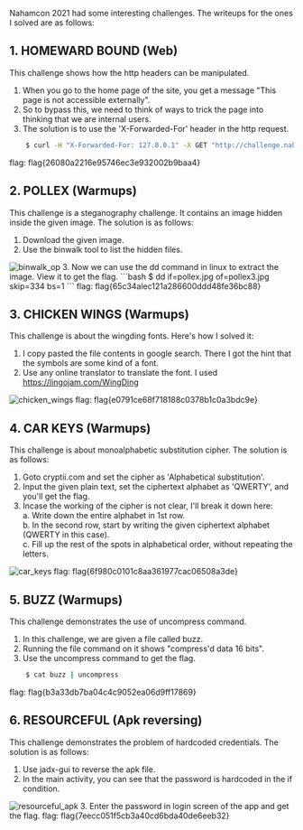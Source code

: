 Nahamcon 2021 had some interesting challenges. The writeups for the ones I solved are as follows: 

## 1. HOMEWARD BOUND (Web)
This challenge shows how the http headers can be manipulated. 
1. When you go to the home page of the site, you get a message "This page is not accessible externally".
2. So to bypass this, we need to think of ways to trick the page into thinking that we are internal users.
3. The solution is to use the 'X-Forwarded-For' header in the http request.
```bash
    $ curl -H "X-Forwarded-For: 127.0.0.1" -X GET "http://challenge.nahamcon.com:31365/"
```
flag: flag{26080a2216e95746ec3e932002b9baa4}

## 2. POLLEX (Warmups)
This challenge is a steganography challenge. It contains an image hidden inside the given image. The solution is as follows:  
1. Download the given image.
2. Use the binwalk tool to list the hidden files.
<img src="{{ site.baseurl }}/assets/images/3_1_pollex.png" alt="binwalk_op" />
3. Now we can use the dd command in linux to extract the image. View it to get the flag.
```bash
    $ dd if=pollex.jpg of=pollex3.jpg skip=334 bs=1
```
flag: flag{65c34alec121a286600ddd48fe36bc88}

## 3. CHICKEN WINGS (Warmups)
This challenge is about the wingding fonts. Here's how I solved it:
1. I copy pasted the file contents in google search. There I got the hint that the symbols are some kind of a font.
2. Use any online translator to translate the font. I used https://lingojam.com/WingDing
<img src="{{ site.baseurl }}/assets/images/3_2_chickenwings.png" alt="chicken_wings" />
flag: flag{e0791ce68f718188c0378b1c0a3bdc9e}

## 4. CAR KEYS (Warmups)
This challenge is about monoalphabetic substitution cipher. The solution is as follows:
1. Goto cryptii.com and set the cipher as 'Alphabetical substitution'.
2. Input the given plain text, set the ciphertext alphabet as 'QWERTY', and you'll get the flag.
3. Incase the working of the cipher is not clear, I'll break it down here:  
    a. Write down the entire alphabet in 1st row.  
    b. In the second row, start by writing the given ciphertext alphabet (QWERTY in this case).  
    c. Fill up the rest of the spots in alphabetical order, without repeating the letters.  
<img src="{{ site.baseurl }}/assets/images/3_3_carkeys.png" alt="car_keys" />
flag: flag{6f980c0101c8aa361977cac06508a3de}  

## 5. BUZZ (Warmups)
This challenge demonstrates the use of uncompress command.
1. In this challenge, we are given a file called buzz.
2. Running the file command on it shows "compress'd data 16 bits".
3. Use the uncompress command to get the flag.
```bash
    $ cat buzz | uncompress
```
flag: flag{b3a33db7ba04c4c9052ea06d9ff17869}


## 6. RESOURCEFUL (Apk reversing)
This challenge demonstrates the problem of hardcoded credentials. The solution is as follows:
1. Use jadx-gui to reverse the apk file. 
2. In the main activity, you can see that the password is hardcoded in the if condition.
<img src="{{ site.baseurl }}/assets/images/3_4_resourceful_apk.png" alt="resourceful_apk" />
3. Enter the password in login screen of the app and get the flag.  
flag: flag{7eecc051f5cb3a40cd6bda40de6eeb32}
